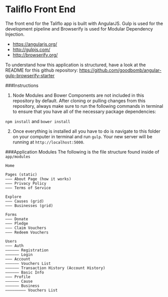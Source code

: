 # Taliflo Front End

The front end for the Taliflo app is built with AngularJS. Gulp is used for the development pipeline and Browserify is used for Modular Dependency Injection.

- https://angularjs.org/
- http://gulpjs.com/
- http://browserify.org/

To understand how this application is structured, have a look at the README for this github repository: https://github.com/goodbomb/angular-gulp-browserify-starter

###Instructions

1) Node Modules and Bower Components are not included in this repository by default. After cloning or pulling changes from this repository, always make sure to run the following commands in terminal to ensure that you have all of the necessary package dependencies:

```npm install``` and ```bower install```

2) Once everything is installed all you have to do is navigate to this folder on your computer in terminal and run ```gulp```. Your new server will be running at ```http://localhost:5000```.

###Application Modules
The following is the file structure found inside of ```app/modules```
```
Home

Pages (static)
——— About Page (how it works)
——— Privacy Policy
——— Terms of Service

Explore
——— Causes (grid)
——— Businesses (grid)

Forms
——— Donate
——— Pledge
——— Claim Vouchers
——— Redeem Vouchers

Users
——— Auth
—————— Registration
—————— Login
——— Account
—————— Vouchers List
—————— Transaction History (Account History)
—————— Basic Info
——— Profile
—————— Cause
—————— Business
————————— Vouchers List
```
